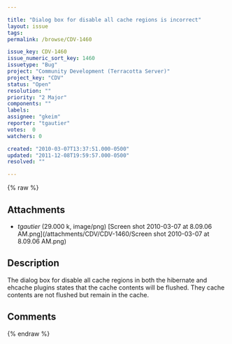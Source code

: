 ```yaml
---

title: "Dialog box for disable all cache regions is incorrect"
layout: issue
tags: 
permalink: /browse/CDV-1460

issue_key: CDV-1460
issue_numeric_sort_key: 1460
issuetype: "Bug"
project: "Community Development (Terracotta Server)"
project_key: "CDV"
status: "Open"
resolution: ""
priority: "2 Major"
components: ""
labels: 
assignee: "gkeim"
reporter: "tgautier"
votes:  0
watchers: 0

created: "2010-03-07T13:37:51.000-0500"
updated: "2011-12-08T19:59:57.000-0500"
resolved: ""

---
```




{% raw %}


## Attachments
  
* <em>tgautier</em> (29.000 k, image/png) [Screen shot 2010-03-07 at 8.09.06 AM.png](/attachments/CDV/CDV-1460/Screen shot 2010-03-07 at 8.09.06 AM.png)
  



## Description

<div markdown="1" class="description">

The dialog box for disable all cache regions in both the hibernate and ehcache plugins states that the cache contents will be flushed.  They cache contents are not flushed but remain in the cache.

</div>

## Comments



{% endraw %}
